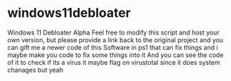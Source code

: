 # windows11debloater
Windows 11 Debloater Alpha
Feel free to modify this script and host your own version, but please provide a link back to the original project
and you can gift me a newer code of this Software in ps1 that can fix things and i maybe make you code to fix some things into it
And you can see the code of it to check if its a virus it maybe flag on virustotal since it does system chanages but yeah
